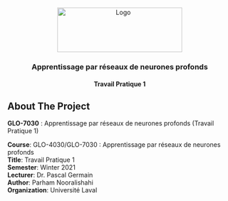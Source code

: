 <!-- PROJECT LOGO -->
<br />
<p align="center">
  <a href="https://www.ulaval.ca/en/" target="_blank">
    <img src="https://ssc.ca/sites/default/files/logo-ulaval-reseaux-sociaux.jpg" alt="Logo" width="280" height="100">
  </a>

  <h3 align="center">Apprentissage par réseaux de neurones profonds</h3>
  <h4 align="center">Travail Pratique 1</h4>
  </p>
</p>

## About The Project
**GLO-7030** : Apprentissage par réseaux de neurones profonds (Travail Pratique 1)

**Course**: GLO-4030/GLO-7030 : Apprentissage par réseaux de neurones profonds <br>
**Title**: Travail Pratique 1 <br>
**Semester**: Winter 2021 <br>
**Lecturer**: Dr. Pascal Germain <br>
**Author**: Parham Nooralishahi <br>
**Organization**: Université Laval <br>
